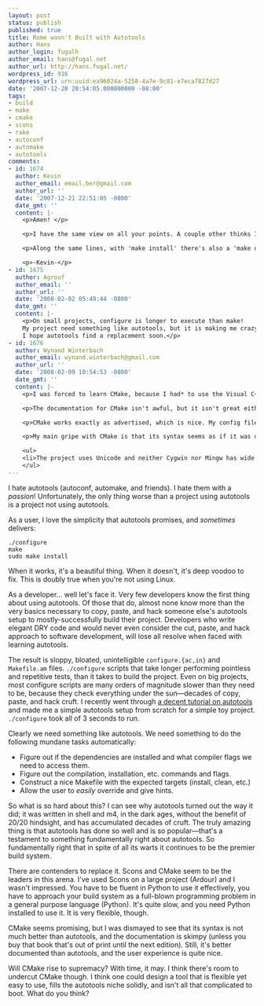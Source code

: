 ```yaml
---
layout: post
status: publish
published: true
title: Rome wasn't Built with Autotools
author: Hans
author_login: fugalh
author_email: hans@fugal.net
author_url: http://hans.fugal.net/
wordpress_id: 916
wordpress_url: urn:uuid:ea96024a-5258-4a7e-9c81-e7eca7827d27
date: '2007-12-20 20:54:05.000000000 -08:00'
tags:
- build
- make
- cmake
- scons
- rake
- autoconf
- automake
- autotools
comments:
- id: 1674
  author: Kevin
  author_email: email.ber@gmail.com
  author_url: ''
  date: '2007-12-21 22:51:05 -0800'
  date_gmt: ''
  content: |-
    <p>Amen! </p>

    <p>I have the same view on all your points. A couple other thinks I hate is when I do compile something I'd like to know what and where things get installed. Just in case, I dunno, I want to remove it. But most things instead of showing me a nice little "here's what went where" when I say make install, instead give me about a thousand lines of completely useless info.</p>

    <p>Along the same lines, with 'make install' there's also a 'make uninstall'. If that was available I wouldn't need to know the above info. But almost nobody bothers to have an uninstall target.</p>

    <p>-Kevin-</p>
- id: 1675
  author: Agrouf
  author_email: ''
  author_url: ''
  date: '2008-02-02 05:49:44 -0800'
  date_gmt: ''
  content: |-
    <p>On small projects, configure is longer to execute than make!
    My project need something like autotools, but it is making me crazy. I used mkproject to have a template, and then I hacked, trying to figure out or guessing how to do simple things. Man, how hard it is to install something in /etc!
    I hope autotools find a replacement soon.</p>
- id: 1676
  author: Wynand Winterbach
  author_email: wynand.winterbach@gmail.com
  author_url: ''
  date: '2008-02-09 10:54:53 -0800'
  date_gmt: ''
  content: |-
    <p>I was forced to learn CMake, because I had* to use the Visual C++ compiler for a project under Windows (it uses Autotools under Unix).</p>

    <p>The documentation for CMake isn't awful, but it isn't great either. Despite this, I didn't struggle too much.</p>

    <p>CMake works exactly as advertised, which is nice. My config files are also quite short.</p>

    <p>My main gripe with CMake is that its syntax seems as if it was designed to be parsed by the C pre-processor and that it's hard to debug the make files. However, this is also true for Autotools and my CMake files were quite short.</p>

    <ul>
    <li>The project uses Unicode and neither Cygwin nor Mingw has wide character support. I suppose I could have found a way to use the Visual C++ compiler with Autotools, but I just didn't feel like it.</li>
    </ul>
---
```

<p>I hate autotools (autoconf, automake, and friends). I hate them with a <em>passion</em>! Unfortunately, the only thing worse than a project using autotools is a project not using autotools.</p>

<p>As a user, I love the simplicity that autotools promises, and <em>sometimes</em> delivers:</p>

<pre><code>./configure
make
sudo make install
</code></pre>

<p>When it works, it's a beautiful thing. When it doesn't, it's deep voodoo to fix. This is doubly true when you're not using Linux.</p>

<p>As a developer... well let's face it. Very few developers know the first thing about using autotools. Of those that do, almost none know more than the very basics necessary to copy, paste, and hack someone else's autotools setup to mostly-successfully build their project. Developers who write elegant DRY code and would never even consider the cut, paste, and hack approach to software development, will lose all resolve when faced with learning autotools. </p>

<p>The result is sloppy, bloated, unintelligible <code>configure.{ac,in}</code> and <code>Makefile.am</code> files. <code>./configure</code> scripts that take longer performing pointless and repetitive tests, than it takes to build the project. Even on big projects, most configure scripts are many orders of magnitude slower than they need to be, because they check everything under the sun—decades of copy, paste, and hack cruft.  I recently went through <a href="http://www.seul.org/docs/autotut/">a decent tutorial on autotools</a> and made me a simple autotools setup from scratch for a simple toy project. <code>./configure</code> took all of 3 seconds to run.</p>

<p>Clearly we need something like autotools. We need something to do the following mundane tasks automatically:</p>

<ul>
<li>Figure out if the dependencies are installed and what compiler flags we need to access them.</li>
<li>Figure out the compilation, installation, etc. commands and flags.</li>
<li>Construct a nice Makefile with the expected targets (install, clean, etc.)</li>
<li>Allow the user to <em>easily</em> override and give hints.</li>
</ul>

<p>So what is so hard about this? I can see why autotools turned out the way it did; it was written in shell and m4, in the dark ages, without the benefit of 20/20 hindsight, and has accumulated decades of cruft. The truly amazing thing is that autotools has done so well and is so popular—that's a testament to something fundamentally right about autotools. So fundamentally right that in spite of all its warts it continues to be the premier build system.</p>

<p>There are contenders to replace it. Scons and CMake seem to be the leaders in this arena. I've used Scons on a large project (Ardour) and I wasn't impressed. You have to be fluent in Python to use it effectively, you have to approach your build system as a full-blown programming problem in a general purpose language (Python). It's quite slow, and you need Python installed to use it. It is very flexible, though. </p>

<p>CMake seems promising, but I was dismayed to see that its syntax is not much better than autotools, and the documentation is skimpy (unless you buy that book that's out of print until the next edition). Still, it's better documented than autotools, and the user experience is quite nice.</p>

<p>Will CMake rise to supremacy? With time, it may. I think there's room to undercut CMake though. I think one could design a tool that is flexible yet easy to use, fills the autotools niche solidly, and isn't all that complicated to boot. What do you think?</p>
